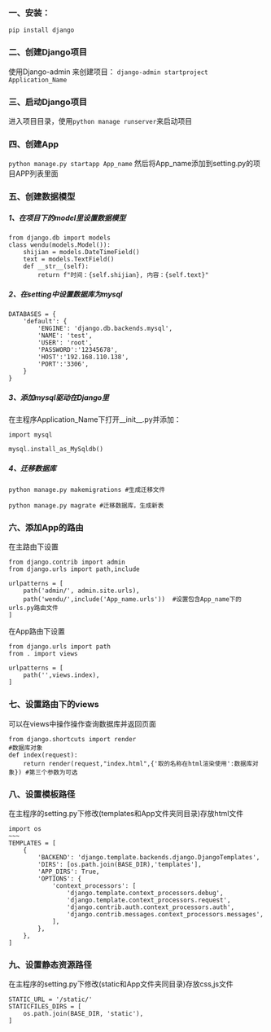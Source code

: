 ### 一、安装：
`pip install django`
### 二、创建Django项目
使用Django-admin 来创建项目：
`django-admin startproject Application_Name`
### 三、启动Django项目
进入项目目录，使用`python manage runserver`来启动项目
### 四、创建App
`python manage.py startapp App_name`
然后将App_name添加到setting.py的项目APP列表里面
### 五、创建数据模型
##### 1、在项目下的model里设置数据模型
```
from django.db import models
class wendu(models.Model()):
    shijian = models.DateTimeField()
    text = models.TextField()
    def __str__(self):
        return f"时间：{self.shijian}, 内容：{self.text}"
```
##### 2、在setting中设置数据库为mysql
```
DATABASES = {
    'default': {
        'ENGINE': 'django.db.backends.mysql',
        'NAME': 'test',
        'USER': 'root',
        'PASSWORD':'12345678',
        'HOST':'192.168.110.138',
        'PORT':'3306',
    }
}
```
##### 3、添加mysql驱动在Django里
在主程序Application_Name下打开__init__.py并添加：
```
import mysql

mysql.install_as_MySqldb()
```
##### 4、迁移数据库
```
python manage.py makemigrations #生成迁移文件

python manage.py magrate #迁移数据库，生成新表
```
### 六、添加App的路由
在主路由下设置
```
from django.contrib import admin
from django.urls import path,include

urlpatterns = [
    path('admin/', admin.site.urls),
    path('wendu/',include('App_name.urls'))  #设置包含App_name下的urls.py路由文件
]
```
在App路由下设置
```
from django.urls import path
from . import views

urlpatterns = [
    path('',views.index),
]
```
### 七、设置路由下的views
可以在views中操作操作查询数据库并返回页面
```
from django.shortcuts import render
#数据库对象
def index(request):
    return render(request,"index.html",{'取的名称在html渲染使用':数据库对象}) #第三个参数为可选
```
### 八、设置模板路径
在主程序的setting.py下修改(templates和App文件夹同目录)存放html文件
```
import os
~~~
TEMPLATES = [
    {
        'BACKEND': 'django.template.backends.django.DjangoTemplates',
        'DIRS': [os.path.join(BASE_DIR),'templates'],
        'APP_DIRS': True,
        'OPTIONS': {
            'context_processors': [
                'django.template.context_processors.debug',
                'django.template.context_processors.request',
                'django.contrib.auth.context_processors.auth',
                'django.contrib.messages.context_processors.messages',
            ],
        },
    },
]
```
### 九、设置静态资源路径
在主程序的setting.py下修改(static和App文件夹同目录)存放css,js文件
```
STATIC_URL = '/static/'
STATICFILES_DIRS = [
    os.path.join(BASE_DIR, 'static'),
]
```
